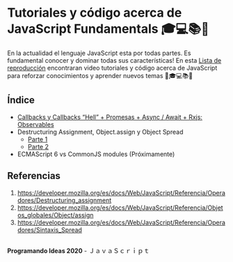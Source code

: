 # Tutoriales y código acerca de JavaScript Fundamentals 🎓💻📚🎥
En la actualidad el lenguaje JavaScript esta por todas partes. Es fundamental conocer y dominar todas sus características! En esta [Lista de reproducción](https://www.youtube.com/playlist?list=PLASYuXBkVl1SdcTp4QWMDt9OxmAVDCZBT) encontraran video tutoriales y código acerca de JavaScript para reforzar conocimientos y aprender nuevos temas 🥳🎓💻📚🎥


## Índice
  
- [Callbacks y Callbacks “Hell” + Promesas + Async / Await + Rxjs: Observables](https://youtu.be/MUHMT8NMdhU)
- Destructuring Assignment, Object.assign y Object Spread
  - [Parte 1](https://youtu.be/QbEeMtorvpw)
  - [Parte 2](https://youtu.be/oTpLQDn7ZxI)
- ECMAScript 6 vs CommonJS modules (Próximamente)
 
  
 ## Referencias
1. https://developer.mozilla.org/es/docs/Web/JavaScript/Referencia/Operadores/Destructuring_assignment
2. https://developer.mozilla.org/es/docs/Web/JavaScript/Referencia/Objetos_globales/Object/assign
3. https://developer.mozilla.org/es/docs/Web/JavaScript/Referencia/Operadores/Sintaxis_Spread

##
**Programando Ideas 2020** - ＪａｖａＳｃｒｉｐｔ
##
